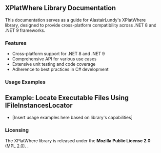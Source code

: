 ## XPlatWhere Library Documentation

This documentation serves as a guide for AlastairLundy's XPlatWhere library, designed to provide cross-platform compatibility across .NET 8 and .NET 9 frameworks.

### Features
- Cross-platform support for .NET 8 and .NET 9
- Comprehensive API for various use cases
- Extensive unit testing and code coverage
- Adherence to best practices in C# development

### Usage Examples
## Example: Locate Executable Files Using IFileInstancesLocator
- [Insert usage examples here based on library's capabilities]

### Licensing
The XPlatWhere library is released under the **Mozilla Public License 2.0** (MPL 2.0). .